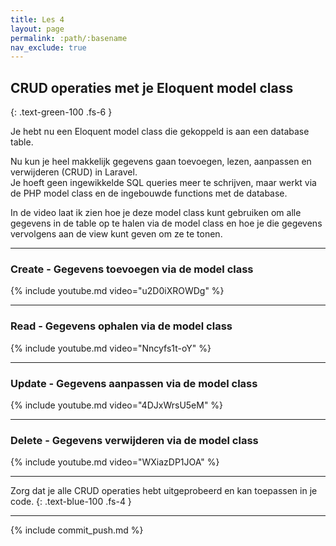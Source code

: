 ```yaml
---
title: Les 4 
layout: page 
permalink: :path/:basename 
nav_exclude: true
---
```


## CRUD operaties met je Eloquent model class
{: .text-green-100 .fs-6 }

Je hebt nu een Eloquent model class die gekoppeld is aan een database table.

Nu kun je heel makkelijk gegevens gaan toevoegen, lezen, aanpassen en verwijderen (CRUD) in Laravel.  
Je hoeft geen ingewikkelde SQL queries meer te schrijven, maar werkt via de PHP model class en de ingebouwde functions met de database.

In de video laat ik zien hoe je deze model class kunt gebruiken om alle gegevens in de table op te halen via de model class en hoe je die gegevens vervolgens aan de view kunt geven om ze te tonen.

---

### Create - Gegevens toevoegen via de model class

{% include youtube.md video="u2D0iXROWDg" %}

---

### Read - Gegevens ophalen via de model class

{% include youtube.md video="Nncyfs1t-oY" %}

---

### Update - Gegevens aanpassen via de model class

{% include youtube.md video="4DJxWrsU5eM" %}

---

### Delete - Gegevens verwijderen via de model class

{% include youtube.md video="WXiazDP1JOA" %}


---

Zorg dat je alle CRUD operaties hebt uitgeprobeerd en kan toepassen in je code.
{: .text-blue-100 .fs-4 }

---

{% include commit_push.md %}


